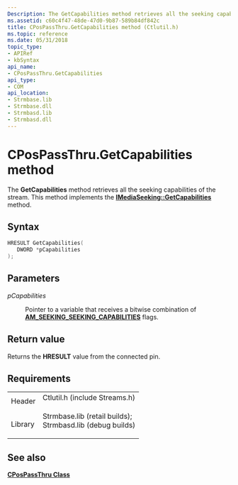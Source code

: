 ```yaml
---
Description: The GetCapabilities method retrieves all the seeking capabilities of the stream. This method implements the IMediaSeeking::GetCapabilities method.
ms.assetid: c60c4f47-48de-47d0-9b87-589b84df842c
title: CPosPassThru.GetCapabilities method (Ctlutil.h)
ms.topic: reference
ms.date: 05/31/2018
topic_type: 
- APIRef
- kbSyntax
api_name: 
- CPosPassThru.GetCapabilities
api_type: 
- COM
api_location: 
- Strmbase.lib
- Strmbase.dll
- Strmbasd.lib
- Strmbasd.dll
---
```


# CPosPassThru.GetCapabilities method

The **GetCapabilities** method retrieves all the seeking capabilities of the stream. This method implements the [**IMediaSeeking::GetCapabilities**](/windows/desktop/api/Strmif/nf-strmif-imediaseeking-getcapabilities) method.

## Syntax


```C++
HRESULT GetCapabilities(
   DWORD *pCapabilities
);
```



## Parameters

<dl> <dt>

*pCapabilities* 
</dt> <dd>

Pointer to a variable that receives a bitwise combination of [**AM\_SEEKING\_SEEKING\_CAPABILITIES**](/windows/win32/api/strmif/ne-strmif-am_seeking_seeking_capabilities) flags.

</dd> </dl>

## Return value

Returns the **HRESULT** value from the connected pin.

## Requirements



|                    |                                                                                                                                                                                            |
|--------------------|--------------------------------------------------------------------------------------------------------------------------------------------------------------------------------------------|
| Header<br/>  | <dl> <dt>Ctlutil.h (include Streams.h)</dt> </dl>                                                                                   |
| Library<br/> | <dl> <dt>Strmbase.lib (retail builds); </dt> <dt>Strmbasd.lib (debug builds)</dt> </dl> |



## See also

<dl> <dt>

[**CPosPassThru Class**](cpospassthru.md)
</dt> </dl>

 

 




